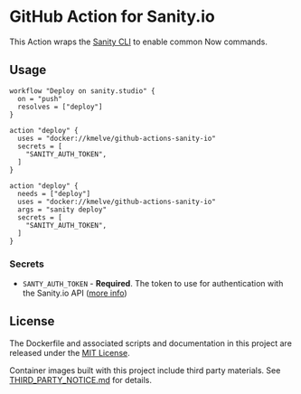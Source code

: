 # GitHub Action for Sanity.io

This Action wraps the [Sanity CLI](https://github.com/sanity-io/sanity) to enable common Now commands.

## Usage

```workflow
workflow "Deploy on sanity.studio" {
  on = "push"
  resolves = ["deploy"]
}

action "deploy" {
  uses = "docker://kmelve/github-actions-sanity-io"
  secrets = [
    "SANITY_AUTH_TOKEN",
  ]
}

action "deploy" {
  needs = ["deploy"]
  uses = "docker://kmelve/github-actions-sanity-io"
  args = "sanity deploy"
  secrets = [
    "SANITY_AUTH_TOKEN",
  ]
}
```

### Secrets

* `SANTY_AUTH_TOKEN` - **Required**. The token to use for authentication with the Sanity.io API ([more info](https://www.sanity.io/docs))

## License

The Dockerfile and associated scripts and documentation in this project are released under the [MIT License](LICENSE).

Container images built with this project include third party materials. See [THIRD_PARTY_NOTICE.md](THIRD_PARTY_NOTICE.md) for details.

